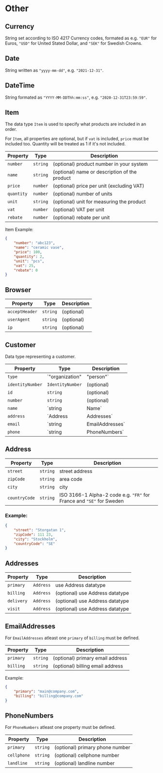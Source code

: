 # Other


## Currency

String set according to ISO 4217 Currency codes, formated as e.g. `"EUR"` for Euros, `"USD"` for United Stated Dollar, and `"SEK"` for Swedish Crowns.
## Date

String written as `"yyyy-mm-dd"`, e.g. `"2021-12-31"`.

## DateTime 

String formated as `"YYYY-MM-DDThh:mm:ss"`, e.g. `"2020-12-31T23:59:59"`.

## Item 
The data type `Item` is used to specify what products are included in an order.

For `Item`, all properties are optional, but if `vat` is included, `price` must be included too. Quantity will be treated as 1 if it's not included.

| Property   | Type     | Description                                   |
|------------|----------|-----------------------------------------------|
| `number`   | `string` | (optional) product number in your system      |
| `name`     | `string` | (optional) name or description of the product |
| `price`    | `number` | (optional) price per unit (excluding VAT)     |
| `quantity` | `number` | (optional) number of units                    |
| `unit`     | `string` | (optional) unit for measuring the product     |
| `vat`      | `number` | (optional) VAT per unit                       |
| `rebate`   | `number` | (optional) rebate per unit                    |


Item Example:
```json
{
	"number": "abc123",
	"name": "ceramic vase",
	"price": 100,
	"quantity": 2,
	"unit": "pcs",
	"vat": 25,
	"rebate": 0
}
```

## Browser

| Property       | Type     | Description |
|----------------|----------|-------------|
| `acceptHeader` | `string` | (optional)  |
| `userAgent`    | `string` | (optional)  |
| `ip`           | `string` | (optional)  |

## Customer
Data type representing a customer.


| Property         | Type                        | Description                                                                      |
|------------------|-----------------------------|----------------------------------------------------------------------------------|
| `type`           | `"organization" | "person"` | (optional)                                                                       |
| `identityNumber` | `IdentityNumber`            | (optional)                                                                       |
| `id`             | `string`                    | (optional)                                                                       |
| `number`         | `string`                    | (optional)                                                                       |
| `name`           | `string | Name`             | (optional)                                                                       |
| `address`        | `Address | Addresses`       | (optional)                                                                       |
| `email`          | `string | EmailAddresses`   | (optional) one email address as a string or two as [`EmailAddresses`](../other)  |
| `phone`          | `string | PhoneNumbers`     | (optional) one phone number as a string or several as [`PhoneNumbers`](../other) |


## Address

| Property      | Type     | Description                                                          |
|---------------|----------|----------------------------------------------------------------------|
| `street`      | `string` | street address                                                       |
| `zipCode`     | `string` | area code                                                            |
| `city`        | `string` | city                                                                 |
| `countryCode` | `string` | ISO 3166-1 Alpha-2 code e.g. `"FR"` for France and `"SE"` for Sweden |

### Example:
```json
{
    "street": "Storgatan 1",
    "zipCode": 111 23,
    "city": "Stockholm",
    "countryCode": "SE"
}
```

## Addresses

| Property   | Type      | Description                     |
|------------|-----------|---------------------------------|
| `primary`  | `Address` | use Address datatype            |
| `billing`  | `Address` | (optional) use Address datatype |
| `delivery` | `Address` | (optional) use Address datatype |
| `visit`    | `Address` | (optional) use Address datatype |

## EmailAddresses

For `EmailAddresses` atleast one `primary` of `billing` must be defined.

| Property  | Type     | Description                      |
|-----------|----------|----------------------------------|
| `primary` | `string` | (optional) primary email address |
| `billing` | `string` | (optional) billing email address |

Example:
```json
{
    "primary": "main@company.com",
    "billing": "billing@company.com"
}
```

## PhoneNumbers

For `PhoneNumbers` atleast one property must be defined.

| Property    | Type     | Description                     |
|-------------|----------|---------------------------------|
| `primary`   | `string` | (optional) primary phone number |
| `cellphone` | `string` | (optional) cellphone number     |
| `landline`  | `string` | (optional) landline number      |